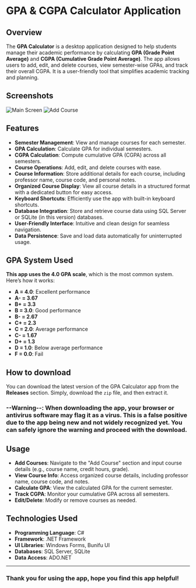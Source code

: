 # GPA & CGPA Calculator Application

## Overview
The **GPA Calculator** is a desktop application designed to help students manage their academic performance by calculating **GPA (Grade Point Average)** and **CGPA (Cumulative Grade Point Average)**. The app allows users to add, edit, and delete courses, view semester-wise GPAs, and track their overall CGPA. It is a user-friendly tool that simplifies academic tracking and planning.

## Screenshots 
![Main Screen](https://i.imgur.com/jaVyvV7.png)
![Add Course](https://i.imgur.com/PffuHaG.png)

## Features
- **Semester Management**: View and manage courses for each semester.
- **GPA Calculation**: Calculate GPA for individual semesters.
- **CGPA Calculation**: Compute cumulative GPA (CGPA) across all semesters.
- **Course Operations**: Add, edit, and delete courses with ease.
- **Course Information**: Store additional details for each course, including professor name, course code, and personal notes.
- **Organized Course Display**: View all course details in a structured format with a dedicated button for easy access.
- **Keyboard Shortcuts**: Efficiently use the app with built-in keyboard shortcuts.
- **Database Integration**: Store and retrieve course data using SQL Server or SQLite (in this version) databases.
- **User-Friendly Interface**: Intuitive and clean design for seamless navigation.
- **Data Persistence**: Save and load data automatically for uninterrupted usage.

## GPA System Used
**This app uses the 4.0 GPA scale**, which is the most common system. Here’s how it works:

- **A  = 4.0**: Excellent performance  
- **A- = 3.67**  
- **B+ = 3.3**  
- **B  = 3.0**: Good performance  
- **B- = 2.67**  
- **C+ = 2.3**  
- **C  = 2.0**: Average performance  
- **C- = 1.67**  
- **D+ = 1.3**  
- **D  = 1.0**: Below average performance  
- **F  = 0.0**: Fail

## How to download
You can download the latest version of the GPA Calculator app from the **Releases** section. Simply, download the `zip` file, and then extract it.

### **--Warning--: When downloading the app, your browser or antivirus software may flag it as a virus. This is a false positive due to the app being new and not widely recognized yet. You can safely ignore the warning and proceed with the download.**



## Usage
- **Add Courses**: Navigate to the "Add Course" section and input course details (e.g., course name, credit hours, grade).
- **View Course Info**: Access organized course details, including professor name, course code, and notes.
- **Calculate GPA**: View the calculated GPA for the current semester.
- **Track CGPA**: Monitor your cumulative GPA across all semesters.
- **Edit/Delete**: Modify or remove courses as needed.

## Technologies Used
- **Programming Language**: C#
- **Framework**: .NET Framework
- **UI Libraries**: Windows Forms, Bunifu UI
- **Databases**: SQL Server, SQLite
- **Data Access**: ADO.NET

---

### Thank you for using the app, hope you find this app helpful!
